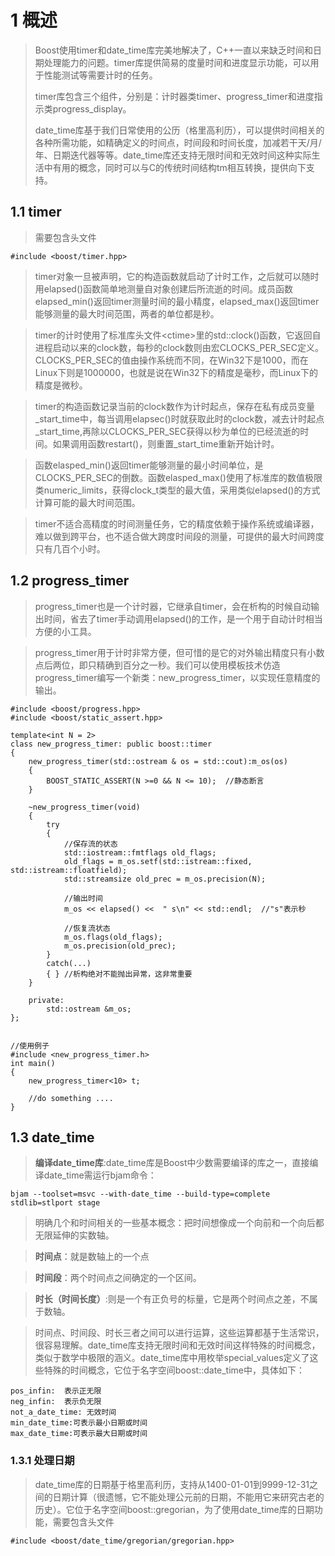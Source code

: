 # 1 概述
> Boost使用timer和date_time库完美地解决了，C++一直以来缺乏时间和日期处理能力的问题。timer库提供简易的度量时间和进度显示功能，可以用于性能测试等需要计时的任务。
> 
> timer库包含三个组件，分别是：计时器类timer、progress_timer和进度指示类progress_display。
> 
> date_time库基于我们日常使用的公历（格里高利历），可以提供时间相关的各种所需功能，如精确定义的时间点，时间段和时间长度，加减若干天/月/年、日期迭代器等等。date_time库还支持无限时间和无效时间这种实际生活中有用的概念，同时可以与C的传统时间结构tm相互转换，提供向下支持。

## 1.1 timer
>需要包含头文件
```
#include <boost/timer.hpp>
```

>timer对象一旦被声明，它的构造函数就启动了计时工作，之后就可以随时用elapsed()函数简单地测量自对象创建后所流逝的时间。成员函数elapsed_min()返回timer测量时间的最小精度，elapsed_max()返回timer能够测量的最大时间范围，两者的单位都是秒。

>timer的计时使用了标准库头文件\<ctime\>里的std::clock()函数，它返回自进程启动以来的clock数，每秒的clock数则由宏CLOCKS_PER_SEC定义。CLOCKS_PER_SEC的值由操作系统而不同，在Win32下是1000，而在Linux下则是1000000，也就是说在Win32下的精度是毫秒，而Linux下的精度是微秒。

>timer的构造函数记录当前的clock数作为计时起点，保存在私有成员变量_start_time中，每当调用elapsec()时就获取此时的clock数，减去计时起点_start_time,再除以CLOCKS_PER_SEC获得以秒为单位的已经流逝的时间。如果调用函数restart()，则重置_start_time重新开始计时。

>函数elasped_min()返回timer能够测量的最小时间单位，是CLOCKS_PER_SEC的倒数。函数elasped_max()使用了标准库的数值极限类numeric_limits，获得clock_t类型的最大值，采用类似elapsed()的方式计算可能的最大时间范围。

>timer不适合高精度的时间测量任务，它的精度依赖于操作系统或编译器，难以做到跨平台，也不适合做大跨度时间段的测量，可提供的最大时间跨度只有几百个小时。

## 1.2 progress_timer

>progress_timer也是一个计时器，它继承自timer，会在析构的时候自动输出时间，省去了timer手动调用elapsed()的工作，是一个用于自动计时相当方便的小工具。

>progress_timer用于计时非常方便，但可惜的是它的对外输出精度只有小数点后两位，即只精确到百分之一秒。我们可以使用模板技术仿造progress_timer编写一个新类：new_progress_timer，以实现任意精度的输出。

```
#include <boost/progress.hpp>
#include <boost/static_assert.hpp>

template<int N = 2>
class new_progress_timer: public boost::timer
{
    new_progress_timer(std::ostream & os = std::cout):m_os(os)
    {
        BOOST_STATIC_ASSERT(N >=0 && N <= 10);  //静态断言
    }

    ~new_progress_timer(void)
    {
        try
        {
            //保存流的状态
            std::iostream::fmtflags old_flags;
            old_flags = m_os.setf(std::istream::fixed, std::istream::floatfield);
            std::streamsize old_prec = m_os.precision(N);

            //输出时间
            m_os << elapsed() <<  " s\n" << std::endl;  //"s"表示秒

            //恢复流状态
            m_os.flags(old_flags);
            m_os.precision(old_prec);
        }
        catch(...)
        { } //析构绝对不能抛出异常，这非常重要
    }

    private:
        std::ostream &m_os;
};


//使用例子
#include <new_progress_timer.h>
int main()
{
    new_progress_timer<10> t;

    //do something ....
}
```

## 1.3 date_time

>**编译date_time库**:date_time库是Boost中少数需要编译的库之一，直接编译date_time需运行bjam命令：

```
bjam --toolset=msvc --with-date_time --build-type=complete stdlib=stlport stage
```

>明确几个和时间相关的一些基本概念：把时间想像成一个向前和一个向后都无限延伸的实数轴。

>**时间点**：就是数轴上的一个点   

>**时间段**：两个时间点之间确定的一个区间。

>**时长（时间长度）**:则是一个有正负号的标量，它是两个时间点之差，不属于数轴。

> 时间点、时间段、时长三者之间可以进行运算，这些运算都基于生活常识，很容易理解。date_time库支持无限时间和无效时间这样特殊的时间概念，类似于数学中极限的涵义。date_time库中用枚举special_values定义了这些特殊的时间概念，它位于名字空间boost::date_time中，具体如下：

```
pos_infin:  表示正无限
neg_infin:  表示负无限
not_a_date_time: 无效时间
min_date_time:可表示最小日期或时间
max_date_time:可表示最大日期或时间
```

### 1.3.1 处理日期

> date_time库的日期基于格里高利历，支持从1400-01-01到9999-12-31之间的日期计算（很遗憾，它不能处理公元前的日期，不能用它来研究古老的历史）。它位于名字空间boost::gregorian，为了使用date_time库的日期功能，需要包含头文件

```
#include <boost/date_time/gregorian/gregorian.hpp>
```
